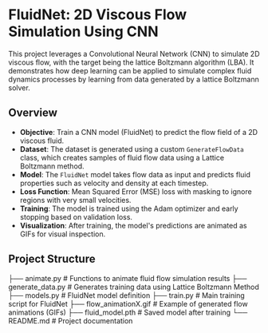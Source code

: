 # FluidNet: 2D Viscous Flow Simulation Using CNN

This project leverages a Convolutional Neural Network (CNN) to simulate 2D viscous flow, with the target being the lattice Boltzmann algorithm (LBA). It demonstrates how deep learning can be applied to simulate complex fluid dynamics processes by learning from data generated by a lattice Boltzmann solver.

## Overview

- **Objective**: Train a CNN model (FluidNet) to predict the flow field of a 2D viscous fluid.
- **Dataset**: The dataset is generated using a custom `GenerateFlowData` class, which creates samples of fluid flow data using a Lattice Boltzmann method.
- **Model**: The `FluidNet` model takes flow data as input and predicts fluid properties such as velocity and density at each timestep.
- **Loss Function**: Mean Squared Error (MSE) loss with masking to ignore regions with very small velocities.
- **Training**: The model is trained using the Adam optimizer and early stopping based on validation loss.
- **Visualization**: After training, the model's predictions are animated as GIFs for visual inspection.

## Project Structure

├── animate.py # Functions to animate fluid flow simulation results ├── generate_data.py # Generates training data using Lattice Boltzmann Method ├── models.py # FluidNet model definition ├── train.py # Main training script for FluidNet ├── flow_animationX.gif # Example of generated flow animations (GIFs) ├── fluid_model.pth # Saved model after training └── README.md # Project documentation

